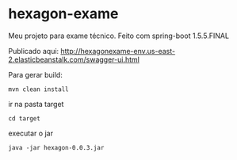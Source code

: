 # hexagon-exame

Meu projeto para exame técnico.
Feito com spring-boot 1.5.5.FINAL

Publicado aqui:
http://hexagonexame-env.us-east-2.elasticbeanstalk.com/swagger-ui.html

Para gerar build:
```
mvn clean install
```

ir na pasta target
```
cd target
```

executar o jar

```
java -jar hexagon-0.0.3.jar
```
